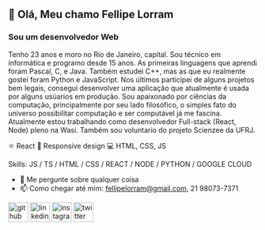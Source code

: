 ## 👋 Olá, Meu chamo Fellipe Lorram
### Sou um desenvolvedor Web

Tenho 23 anos e moro no Rio de Janeiro, capital. Sou técnico em informática e programo desde 15 anos. As primeiras linguagens que aprendi foram Pascal, C, e Java. Também estudei C++, mas as que eu realmente gostei foram Python e JavaScript. Nos últimos participei de alguns projetos bem legais, consegui desenvolver uma aplicação que atualmente é usada por alguns usúarios em produção. 
Sou apaixonado por ciências da computação, principalmente por seu lado filosófico, o simples fato do universo possibilitar computação e ser computável já me fascina. 
Atualmente estou trabalhando como desenvolvedor Full-stack (React, Node) pleno na Wasi. Também sou voluntario do projeto Scienzee da UFRJ. 

⚛  React
📱 Responsive design
💻 HTML, CSS, JS

Skills: JS / TS / HTML / CSS / REACT / NODE / PYTHON / GOOGLE CLOUD

- 💬 Me pergunte sobre qualquer coisa
- 📫 Como chegar até mim: fellipelorram@gmail.com, 21 98073-7371


[<img src='https://cdn.jsdelivr.net/npm/simple-icons@3.0.1/icons/github.svg' alt='github' height='40'>](https://github.com/https://github.com/FellipeLorram)  [<img src='https://cdn.jsdelivr.net/npm/simple-icons@3.0.1/icons/linkedin.svg' alt='linkedin' height='40'>](https://www.linkedin.com/in/https://www.linkedin.com/in/fellipe-lorram-bezerra-da-silva-61a364201//)  [<img src='https://cdn.jsdelivr.net/npm/simple-icons@3.0.1/icons/instagram.svg' alt='instagram' height='40'>](https://www.instagram.com/@fellipelorram.silva/)  [<img src='https://cdn.jsdelivr.net/npm/simple-icons@3.0.1/icons/twitter.svg' alt='twitter' height='40'>](https://twitter.com/@MustafiLorram)  

